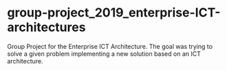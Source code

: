 # group-project_2019_enterprise-ICT-architectures
Group Project for the Enterprise ICT Architecture. The goal was trying to solve a given problem implementing a new solution based on an ICT architecture.
